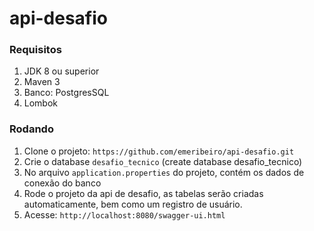 # api-desafio

### Requisitos

1. JDK 8 ou superior
2. Maven 3
3. Banco: PostgresSQL
4. Lombok

### Rodando

1. Clone o projeto: `https://github.com/emeribeiro/api-desafio.git`
2. Crie o database `desafio_tecnico` (create database desafio_tecnico)
3. No arquivo `application.properties` do projeto, contém os dados de conexão do banco
4. Rode o projeto da api de desafio, as tabelas serão criadas automaticamente, bem como um registro de usuário.
6. Acesse: `http://localhost:8080/swagger-ui.html`
